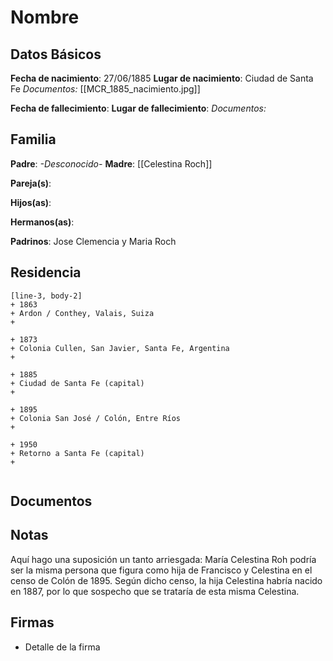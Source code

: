 # Nombre

## Datos Básicos

**Fecha de nacimiento**: 27/06/1885
**Lugar de nacimiento**: Ciudad de Santa Fe
*Documentos:* [[MCR_1885_nacimiento.jpg]]

**Fecha de fallecimiento**:
**Lugar de fallecimiento**:
*Documentos:*

## Familia

**Padre**: *-Desconocido-*
**Madre**: [[Celestina Roch]]

**Pareja(s)**: 

**Hijos(as)**: 

**Hermanos(as)**:

**Padrinos**: Jose Clemencia y Maria Roch

## Residencia

```timeline
[line-3, body-2]
+ 1863
+ Ardon / Conthey, Valais, Suiza
+ 

+ 1873 
+ Colonia Cullen, San Javier, Santa Fe, Argentina
+
  
+ 1885
+ Ciudad de Santa Fe (capital)
+ 
  
+ 1895
+ Colonia San José / Colón, Entre Ríos
+ 
  
+ 1950
+ Retorno a Santa Fe (capital)
+
    
```

## Documentos


## Notas

Aquí hago una suposición un tanto arriesgada: María Celestina Roh podría ser la misma persona que figura como hija de Francisco y Celestina en el censo de Colón de 1895. Según dicho censo, la hija Celestina habría nacido en 1887, por lo que sospecho que se trataría de esta misma Celestina.

## Firmas
- Detalle de la firma